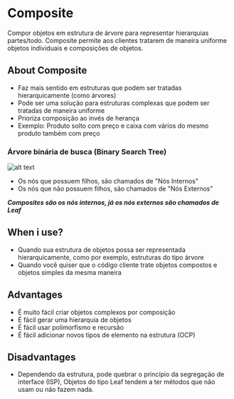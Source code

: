 # Composite

Compor objetos em estrutura de árvore para representar hierarquias partes/todo. Composite permite aos clientes tratarem de maneira uniforme objetos individuais e composições de objetos.

## About Composite

- Faz mais sentido em estruturas que podem ser tratadas hierarquicamente (como árvores)
- Pode ser uma solução para estruturas complexas que podem ser tratadas de maneira uniforme
- Prioriza composição ao invés de herança
- Exemplo: Produto solto com preço e caixa com vários do mesmo produto também com preço

### Árvore binária de busca (Binary Search Tree)

![alt text](image.png)

- Os nós que possuem filhos, são chamados de "Nós Internos"
- Os nós que não possuem filhos, são chamados de "Nós Externos"

***Composites são os nós internos, já os nós externos são chamados de Leaf***

## When i use?

- Quando sua estrutura de objetos possa ser representada hierarquicamente, como por exemplo, estruturas do tipo árvore
- Quando você quiser que o código cliente trate objetos compostos e objetos simples da mesma maneira

## Advantages

- É muito fácil criar objetos complexos por composição
- É fácil gerar uma hierarquia de objetos
- É fácil usar polimorfismo e recursão
- É fácil adicionar novos tipos de elemento na estrutura (OCP)

## Disadvantages

- Dependendo da estrutura, pode quebrar o princípio da segregação de interface (ISP), Objetos do tipo Leaf tendem a ter métodos que não usam ou não fazem nada. 